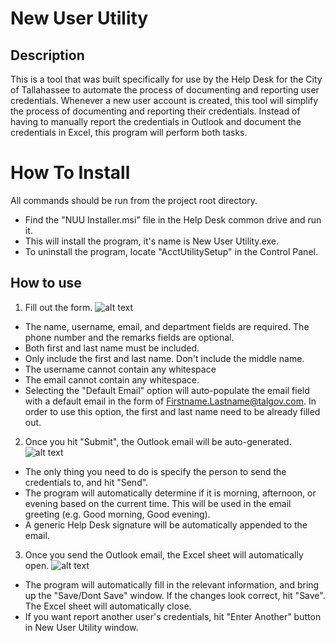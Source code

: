 # New User Utility

## Description
This is a tool that was built specifically for use by the Help Desk for the City of Tallahassee to automate the process of documenting and reporting user credentials. Whenever a new user account is created, this tool will simplify the process of documenting and reporting their credentials. Instead of having to manually report the credentials in Outlook and document the credentials in Excel, this program will perform both tasks.  

# How To Install
All commands should be run from the project root directory.
- Find the "NUU Installer.msi" file in the Help Desk common drive and run it. 
- This will install the program, it's name is New User Utility.exe. 
- To uninstall the program, locate "AcctUtilitySetup" in the Control Panel.  

## How to use

1. Fill out the form.
![alt text](https://i.imgur.com/knrAcKw.png)
- The name, username, email, and department fields are required. The phone number and the remarks fields are optional. 
- Both first and last name must be included. 
- Only include the first and last name. Don't include the middle name. 
- The username cannot contain any whitespace 
- The email cannot contain any whitespace. 
- Selecting the "Default Email" option will auto-populate the email field with a default email in the form of Firstname.Lastname@talgov.com. In order to use this option, the first and last name need to be already filled out. 
2. Once you hit "Submit", the Outlook email will be auto-generated. 
![alt text](https://i.imgur.com/knrAcKw.png)
- The only thing you need to do is specify the person to send the credentials to, and hit "Send". 
- The program will automatically determine if it is morning, afternoon, or evening based on the current time. This will be used in the email greeting (e.g. Good morning, Good evening). 
- A generic Help Desk signature will be automatically appended to the email.
3. Once you send the Outlook email, the Excel sheet will automatically open.
![alt text](https://i.imgur.com/knrAcKw.png)
- The program will automatically fill in the relevant information, and bring up the "Save/Dont Save" window. If the changes look correct, hit "Save". The Excel sheet will automatically close.
- If you want report another user's credentials, hit "Enter Another" button in New User Utility window.
